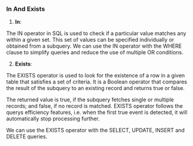 ### In And Exists

1. **In**:

The IN operator in SQL is used to check if a particular value matches any within a given set. This set of values can be specified individually or obtained from a subquery. We can use the IN operator with the WHERE clause to simplify queries and reduce the use of multiple OR conditions.

2. **Exists**:

The EXISTS operator is used to look for the existence of a row in a given table that satisfies a set of criteria. It is a Boolean operator that compares the result of the subquery to an existing record and returns true or false.

The returned value is true, if the subquery fetches single or multiple records; and false, if no record is matched. EXISTS operator follows the querys efficiency features, i.e. when the first true event is detected, it will automatically stop processing further.

We can use the EXISTS operator with the SELECT, UPDATE, INSERT and DELETE queries.